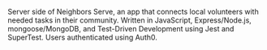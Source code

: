 Server side of Neighbors Serve, an app that connects local volunteers with needed tasks in their community. Written in JavaScript, Express/Node.js, mongoose/MongoDB, and Test-Driven Development using Jest and SuperTest. Users authenticated using Auth0.
